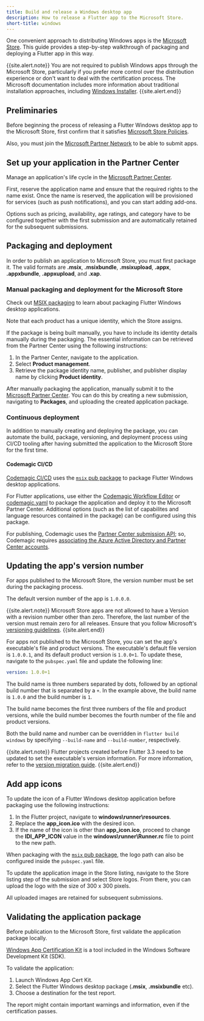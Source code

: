 ```yaml
---
title: Build and release a Windows desktop app
description: How to release a Flutter app to the Microsoft Store.
short-title: windows
---
```


One convenient approach to distributing Windows apps
is the [Microsoft Store][microsoftstore].
This guide provides a step-by-step walkthrough
of packaging and deploying a Flutter app in this way.

{{site.alert.note}}
  You are not required to publish Windows apps through the
  Microsoft Store, particularly if you prefer more control
  over the distribution experience or don't want to deal
  with the certification process. The Microsoft documentation
  includes more information about traditional installation
  approaches, including [Windows Installer][msidocs].
{{site.alert.end}}

## Preliminaries

Before beginning the process of releasing
a Flutter Windows desktop app to the Microsoft Store,
first confirm that it satisfies [Microsoft Store Policies][storepolicies].

Also, you must join the
[Microsoft Partner Network][microsoftpartner] to be able to submit apps.

## Set up your application in the Partner Center

Manage an application's life cycle in the
[Microsoft Partner Center][microsoftpartner].

First, reserve the application name and
ensure that the required rights to the name exist.
Once the name is reserved, the application
will be provisioned for services (such as
push notifications), and you can start adding add-ons.

Options such as pricing, availability,
age ratings, and category have to be
configured together with the first submission
and are automatically retained
for the subsequent submissions.

## Packaging and deployment

In order to publish an application to Microsoft Store,
you must first package it.
The valid formats are **.msix**, **.msixbundle**,
**.msixupload**, **.appx**, **.appxbundle**,
**.appxupload**, and **.xap**.

### Manual packaging and deployment for the Microsoft Store

Check out [MSIX packaging][msix packaging]
to learn about packaging
Flutter Windows desktop applications.

Note that each product has a unique identity,
which the Store assigns.

If the package is being built manually,
you have to include its identity details
manually during the packaging.
The essential information can be retrieved
from the Partner Center using the following instructions:

1. In the Partner Center, navigate to the application.
2. Select **Product management**.
3. Retrieve the package identity name, publisher,
   and publisher display name by clicking **Product identity**.

After manually packaging the application,
manually submit it to the
[Microsoft Partner Center][microsoftpartner].
You can do this by creating a new submission,
navigating to **Packages**,
and uploading the created application package.

### Continuous deployment

In addition to manually creating and deploying the package,
you can automate the build, package, versioning,
and deployment process using CI/CD tooling after having submitted
the application to the Microsoft Store for the first time.

#### Codemagic CI/CD

[Codemagic CI/CD][codemagic] uses the
[`msix` pub package][msix package] to package
Flutter Windows desktop applications.

For Flutter applications, use either the
[Codemagic Workflow Editor][cmworkfloweditor]
or [codemagic.yaml][cmyaml]
to package the application and deploy it
to the Microsoft Partner Center.
Additional options (such as the list of
capabilites and language resources
contained in the package)
can be configured using this package.

For publishing, Codemagic uses the
[Partner Center submission API][partnercenterapi];
so, Codemagic requires
[associating the Azure Active Directory
and Partner Center accounts][azureadassociation].

## Updating the app's version number

For apps published to the Microsoft Store,
the version number must be set during the
packaging process.

The default version number of the app is `1.0.0.0`.

{{site.alert.note}}
  Microsoft Store apps are not allowed to have a
  Version with a revision number other than zero.
  Therefore, the last number of the version must
  remain zero for all releases.
  Ensure that you follow Microsoft's
  [versioning guidelines][windowspackageversioning].
{{site.alert.end}}

For apps not published to the Microsoft Store, you
can set the app's executable's file and product versions.
The executable's default file version is `1.0.0.1`,
and its default product version is `1.0.0+1`. To update these,
navigate to the `pubspec.yaml` file and update the
following line:

```yaml
version: 1.0.0+1
```

The build name is three numbers separated by dots,
followed by an optional build number that is separated
by a `+`. In the example above, the build name is `1.0.0`
and the build number is `1`.

The build name becomes the first three numbers of the
file and product versions, while the build number becomes
the fourth number of the file and product versions.

Both the build name and number can be overridden in
`flutter build windows` by specifying `--build-name` and
`--build-number`, respectively.

{{site.alert.note}}
  Flutter projects created before Flutter 3.3
  need to be updated to set the executable's version
  information. For more information,
  refer to the [version migration guide][].
{{site.alert.end}}

## Add app icons

To update the icon of a Flutter Windows
desktop application before packaging use the
following instructions:

1. In the Flutter project, navigate to
   **windows\runner\resources**.
2. Replace the **app_icon.ico** with the desired icon.
3. If the name of the icon is other than **app_icon.ico**,
   proceed to change the **IDI_APP_ICON** value in the
   **windows\runner\Runner.rc** file to point to the new path.

When packaging with the [`msix` pub package][msix package],
the logo path can also be configured inside the `pubspec.yaml` file.

To update the application image in the Store listing,
navigate to the Store listing step of the submission
and select Store logos.
From there, you can upload the logo with
the size of 300 x 300 pixels.

All uploaded images are retained for subsequent submissions.

## Validating the application package

Before publication to the Microsoft Store,
first validate the application package locally.

[Windows App Certification Kit][windowsappcertification]
is a tool included in the
Windows Software Development Kit (SDK).

To validate the application:

1. Launch Windows App Cert Kit.
2. Select the Flutter Windows desktop package
   (**.msix**, **.msixbundle** etc).
3. Choose a destination for the test report.

The report might contain important warnings and information,
even if the certification passes.

[azureadassociation]: https://docs.microsoft.com/windows/uwp/publish/associate-azure-ad-with-partner-center
[cmworkfloweditor]: https://docs.codemagic.io/flutter-publishing/publishing-to-microsoft-store/
[cmyaml]: https://docs.codemagic.io/yaml-publishing/microsoft-store/
[codemagic]: https://codemagic.io/start/
[microsoftstore]: https://www.microsoft.com/store/apps/windows
[msidocs]: https://docs.microsoft.com/en-us/windows/win32/msi/windows-installer-portal
[microsoftpartner]: https://partner.microsoft.com/
[msix package]: {{site.pub}}/packages/msix
[msix packaging]: {{site.url}}/platform-integration/windows/building#msix-packaging
[partnercenterapi]: https://docs.microsoft.com/azure/marketplace/azure-app-apis
[storepolicies]: https://docs.microsoft.com/windows/uwp/publish/store-policies/
[visualstudiopackaging]: https://docs.microsoft.com/windows/msix/package/packaging-uwp-apps
[visualstudiosubmission]: https://docs.microsoft.com/windows/msix/package/packaging-uwp-apps#automate-store-submissions
[windowspackageversioning]: https://docs.microsoft.com/windows/uwp/publish/package-version-numbering
[windowsappcertification]: https://docs.microsoft.com/windows/uwp/debug-test-perf/windows-app-certification-kit
[version migration guide]: {{site.url}}/platform-integration/windows/version-migration
